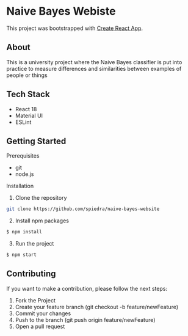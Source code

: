 # Naive Bayes Webiste

This project was bootstrapped with [Create React App](https://github.com/facebook/create-react-app).

## About

This is a university project where the Naive Bayes classifier is put into practice to measure differences and similarities between examples of people or things

## Tech Stack

- React 18
- Material UI
- ESLint

## Getting Started

Prerequisites

- git
- node.js

Installation

1. Clone the repository

```bash
git clone https://github.com/spiedra/naive-bayes-website
```

2. Install npm packages

```bash
$ npm install
```

3. Run the project

```bash
$ npm start
```

## Contributing

If you want to make a contribution, please follow the next steps:

1. Fork the Project
2. Create your feature branch (git checkout -b feature/newFeature)
3. Commit your changes
4. Push to the branch (git push origin feature/newFeature)
5. Open a pull request